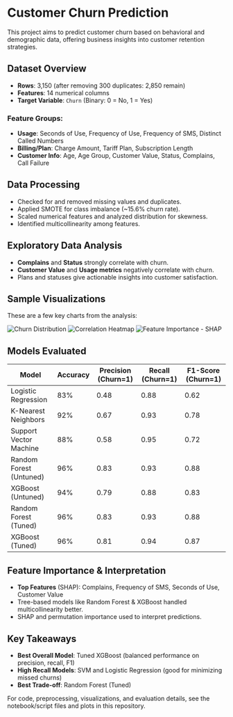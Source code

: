# Customer Churn Prediction

This project aims to predict customer churn based on behavioral and demographic data, offering business insights into customer retention strategies.

##  Dataset Overview

- **Rows**: 3,150 (after removing 300 duplicates: 2,850 remain)
- **Features**: 14 numerical columns
- **Target Variable**: `Churn` (Binary: 0 = No, 1 = Yes)

### Feature Groups:
- **Usage**: Seconds of Use, Frequency of Use, Frequency of SMS, Distinct Called Numbers
- **Billing/Plan**: Charge Amount, Tariff Plan, Subscription Length
- **Customer Info**: Age, Age Group, Customer Value, Status, Complains, Call Failure

##  Data Processing

- Checked for and removed missing values and duplicates.
- Applied SMOTE for class imbalance (~15.6% churn rate).
- Scaled numerical features and analyzed distribution for skewness.
- Identified multicollinearity among features.

##  Exploratory Data Analysis

- **Complains** and **Status** strongly correlate with churn.
- **Customer Value** and **Usage metrics** negatively correlate with churn.
- Plans and statuses give actionable insights into customer satisfaction.

##  Sample Visualizations

These are a few key charts from the analysis:

![Churn Distribution](visualizations/churn_distribution.png)
![Correlation Heatmap](visualizations/correlation_heatmap.png)
![Feature Importance - SHAP](visualizations/shap_feature_importance.png)

##  Models Evaluated

| Model                  | Accuracy | Precision (Churn=1) | Recall (Churn=1) | F1-Score (Churn=1) |
|------------------------|----------|----------------------|-------------------|---------------------|
| Logistic Regression    | 83%      | 0.48                 | 0.88              | 0.62                |
| K-Nearest Neighbors    | 92%      | 0.67                 | 0.93              | 0.78                |
| Support Vector Machine | 88%      | 0.58                 | 0.95              | 0.72                |
| Random Forest (Untuned)| 96%      | 0.83                 | 0.93              | 0.88                |
| XGBoost (Untuned)      | 94%      | 0.79                 | 0.88              | 0.83                |
| Random Forest (Tuned)  | 96%      | 0.83                 | 0.93              | 0.88                |
| XGBoost (Tuned)        | 96%      | 0.81                 | 0.94              | 0.87                |

##  Feature Importance & Interpretation

- **Top Features** (SHAP): Complains, Frequency of SMS, Seconds of Use, Customer Value
- Tree-based models like Random Forest & XGBoost handled multicollinearity better.
- SHAP and permutation importance used to interpret predictions.

##  Key Takeaways

- **Best Overall Model**: Tuned XGBoost (balanced performance on precision, recall, F1)
- **High Recall Models**: SVM and Logistic Regression (good for minimizing missed churns)
- **Best Trade-off**: Random Forest (Tuned)


 For code, preprocessing, visualizations, and evaluation details, see the notebook/script files and plots in this repository.
